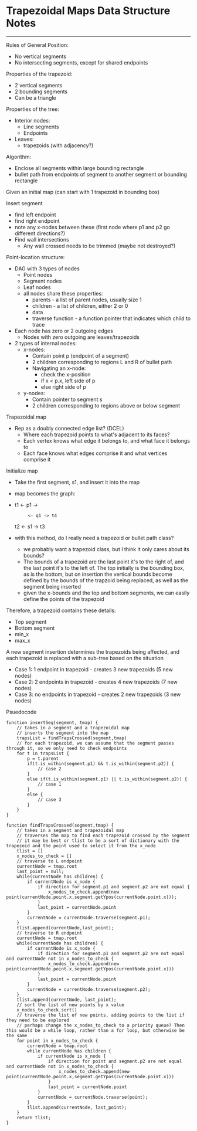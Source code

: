 # Trapezoidal Maps Data Structure Notes
------

Rules of General Position:
* No vertical segments
* No intersecting segments, except for shared endpoints

Properties of the trapezoid:
* 2 vertical segments
* 2 bounding segments
* Can be a triangle

Properties of the tree:
* Interior nodes:
  * Line segments
  * Endpoints
* Leaves:
  * trapezoids (with adjacency?)

Algorithm:
* Enclose all segments within large bounding rectangle
* bullet path from endpoints of segment to another segment or bounding rectangle

Given an initial map (can start with 1 trapezoid in bounding box)

Insert segment
* find left endpoint
* find right endpoint
* note any x-nodes between these (first node where p1 and p2 go different directions?)
* Find wall intersections
  * Any wall crossed needs to be trimmed (maybe not destroyed?)


Point-location structure:
* DAG with 3 types of nodes
  * Point nodes
  * Segment nodes
  * Leaf nodes
  * all nodes share these properties:
    * parents - a list of parent nodes, usually size 1
    * children - a list of children, either 2 or 0
    * data 
    * traverse function - a function pointer that indicates which child to trace
* Each node has zero or 2 outgoing edges
  * Nodes with zero outgoing are leaves/trapezoids
* 2 types of internal nodes:
  * x-nodes:
    * Contain point p (endpoint of a segment)
    * 2 children corresponding to regions L and R of bullet path
    * Navigating an x-node:
      * check the x-position
      * if x < p.x, left side of p
      * else right side of p
  * y-nodes:
    * Contain pointer to segment s
    * 2 children corresponding to regions above or below segment

Trapezoidal map
* Rep as a doubly connected edge list? (DCEL)
  * Where each trapezoid points to what's adjacent to its faces?
  * Each vertex knows what edge it belongs to, and what face it belongs to
  * Each face knows what edges comprise it and what vertices comprise it 

Initialize map
* Take the first segment, s1, and insert it into the map
* map becomes the graph:
* t1 <- p1 ->
  
           <- q1 -> t4

    t2 <- s1 -> t3

* with this method, do I really need a trapezoid or bullet path class?
  * we probably want a trapezoid class, but I think it only cares about its bounds?
  * The bounds of a trapezoid are the last point it's to the right of, and the last point it's to the left of. The top initially is the bounding box, as is the bottom, but on insertion the vertical bounds become defined by the bounds of the trapzoid being replaced, as well as the segment being inserted
  * given the x-bounds and the top and bottom segments, we can easily define the points of the trapezoid

Therefore, a trapezoid contains these details:
* Top segment
* Bottom segment
* min_x
* max_x

A new segment insertion determines the trapezoids being affected, and each trapezoid is replaced with a sub-tree based on the situation
* Case 1: 1 endpoint in trapezoid - creates 3 new trapezoids (5 new nodes)
* Case 2: 2 endpoints in trapezoid - creates 4 new trapezoids (7 new nodes)
* Case 3: no endpoints in trapezoid - creates 2 new trapezoids (3 new nodes)

Psuedocode

```
function insertSeg(segment, tmap) {
    // takes in a segment and a trapezoidal map
    // inserts the segment into the map
    trapsList = findTrapsCrossed(segment,tmap)
    // for each trapezoid, we can assume that the segment passes through it, so we only need to check endpoints
    for t in trapsList {
        p = t.parent
        if(t.is_within(segment.p1) && t.is_within(segment.p2)) {
            // case 2
        }
        else if(t.is_within(segment.p1) || t.is_within(segment.p2)) {
            // case 1
        }
        else {
            // case 3 
        }
    }
}

function findTrapsCrossed(segment,tmap) {
    // takes in a segment and trapezoidal map
    // traverses the map to find each trapezoid crossed by the segment
    // it may be best or tlist to be a sort of dictionary with the trapezoid and the point used to select it from the x_node
    tlist = []
    x_nodes_to_check = []
    // traverse to L endpoint
    currentNode = tmap.root
    last_point = null;
    while(currentNode has children) {
        if currentNode is x_node {
            if direction for segment.p1 and segment.p2 are not equal {
                x_nodes_to_check.append(new point(currentNode.point.x,segment.getYpos(currentNode.point.x)));
            }
            last_point = currentNode.point
        }
        currentNode = currentNode.traverse(segment.p1);
    }
    tlist.append(currentNode,last_point);
    // traverse to R endpoint
    currentNode = tmap.root
    while(currentNode has children) {
        if currentNode is x_node {
            if direction for segment.p1 and segment.p2 are not equal and currentNode not in x_nodes_to_check {
                x_nodes_to_check.append(new point(currentNode.point.x,segment.getYpos(currentNode.point.x)))
            }
            last_point = currentNode.point
        }
        currentNode = currentNode.traverse(segment.p2);
    }
    tlist.append(currentNode, last_point);
    // sort the list of new points by x value
    x_nodes_to_check.sort()
    // traverse the list of new points, adding points to the list if they need to be explored
    // perhaps change the x_nodes_to_check to a priority queue? Then this would be a while loop, rather than a for loop, but otherwise be the same
    for point in x_nodes_to_check {
        currentNode = tmap.root
        while currentNode has children {
            if currentNode is x_node {
                if direction for point and segment.p2 are not equal and currentNode not in x_nodes_to_check {
                    x_nodes_to_check.append(new point(currentNode.point.x,segment.getYpos(currentNode.point.x)))
                }
                last_point = currentNode.point
            }
            currentNode = currentNode.traverse(point);
        }
        tlist.append(currentNode, last_point);
    }
    return tlist;
}
```